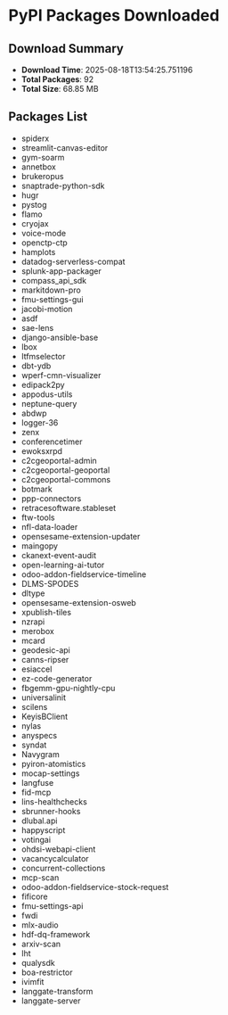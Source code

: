 # PyPI Packages Downloaded

## Download Summary
- **Download Time**: 2025-08-18T13:54:25.751196
- **Total Packages**: 92
- **Total Size**: 68.85 MB

## Packages List
- spiderx
- streamlit-canvas-editor
- gym-soarm
- annetbox
- brukeropus
- snaptrade-python-sdk
- hugr
- pystog
- flamo
- cryojax
- voice-mode
- openctp-ctp
- hamplots
- datadog-serverless-compat
- splunk-app-packager
- compass_api_sdk
- markitdown-pro
- fmu-settings-gui
- jacobi-motion
- asdf
- sae-lens
- django-ansible-base
- lbox
- ltfmselector
- dbt-ydb
- wperf-cmn-visualizer
- edipack2py
- appodus-utils
- neptune-query
- abdwp
- logger-36
- zenx
- conferencetimer
- ewoksxrpd
- c2cgeoportal-admin
- c2cgeoportal-geoportal
- c2cgeoportal-commons
- botmark
- ppp-connectors
- retracesoftware.stableset
- ftw-tools
- nfl-data-loader
- opensesame-extension-updater
- maingopy
- ckanext-event-audit
- open-learning-ai-tutor
- odoo-addon-fieldservice-timeline
- DLMS-SPODES
- dltype
- opensesame-extension-osweb
- xpublish-tiles
- nzrapi
- merobox
- mcard
- geodesic-api
- canns-ripser
- esiaccel
- ez-code-generator
- fbgemm-gpu-nightly-cpu
- universalinit
- scilens
- KeyisBClient
- nylas
- anyspecs
- syndat
- Navygram
- pyiron-atomistics
- mocap-settings
- langfuse
- fid-mcp
- lins-healthchecks
- sbrunner-hooks
- dlubal.api
- happyscript
- votingai
- ohdsi-webapi-client
- vacancycalculator
- concurrent-collections
- mcp-scan
- odoo-addon-fieldservice-stock-request
- fificore
- fmu-settings-api
- fwdi
- mlx-audio
- hdf-dq-framework
- arxiv-scan
- lht
- qualysdk
- boa-restrictor
- ivimfit
- langgate-transform
- langgate-server
